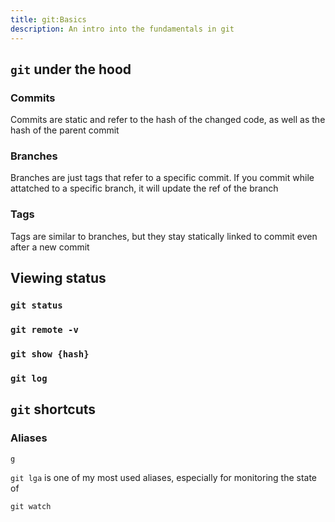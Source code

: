 ```yaml
---
title: git:Basics
description: An intro into the fundamentals in git
---
```


## `git` under the hood

### Commits

Commits are static and refer to the hash of the changed code, as well as the hash of the parent commit

### Branches

Branches are just tags that refer to a specific commit. If you commit while attatched to a specific branch, it will update the ref of the branch

### Tags 

Tags are similar to branches, but they stay statically linked to commit even after a new commit

## Viewing status

### `git status`

### `git remote -v`

### `git show {hash}`

### `git log`

## `git` shortcuts

### Aliases

`g`

`git lga` is one of my most used aliases, especially for monitoring the state of 

`git watch`
